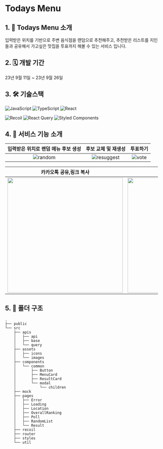 # Todays Menu

## 1. 📱 Todays Menu 소개
입력받은 위치를 기반으로 주변 음식점을 랜덤으로 추천해주고, 
추천받은 리스트를 지인들과 공유해서 가고싶은 맛집을 투표까지 해볼 수 있는 서비스 입니다.

## 2. 🗓️ 개발 기간 
23년 9월 11일 ~ 23년 9월 26일

## 3. 🛠️ 기술스택
![JavaScript](https://img.shields.io/badge/javascript-%23323330.svg?style=for-the-badge&logo=javascript&logoColor=%23F7DF1E)
![TypeScript](https://img.shields.io/badge/typescript-%23007ACC.svg?style=for-the-badge&logo=typescript&logoColor=white)
![React](https://img.shields.io/badge/react-%2320232a.svg?style=for-the-badge&logo=react&logoColor=%2361DAFB)

![Recoil](https://img.shields.io/badge/Recoil-3578E5?style=for-the-badge&logo=recoil&logoColor=white)
![React Query](https://img.shields.io/badge/-React%20Query-FF4154?style=for-the-badge&logo=react%20query&logoColor=white)
![Styled Components](https://img.shields.io/badge/styled--components-DB7093?style=for-the-badge&logo=styled-components&logoColor=white)


## 4. 🎨 서비스 기능 소개
|               입력받은 위치로 랜덤 메뉴 후보 생성            |                 후보 교체 및 재생성         | 투표하기 |
| :---------------------------------: | :---------------------------------: | :---------------------------------: |
| ![random](https://github.com/bringvotrevin/todays-menu-front/assets/81025416/3902bde0-3d48-49eb-a418-01b1ea5582c3) |  ![resuggest](https://github.com/bringvotrevin/todays-menu-front/assets/81025416/d6ce2b0f-2270-4155-aef3-30ce74176179) | ![vote](https://github.com/bringvotrevin/todays-menu-front/assets/81025416/83cdc5dd-fc73-48df-8aee-f48012267354) |


|          카카오톡 공유,링크 복사         |            링크 이동             |
| :---------------------------------: | :---------------------------------: |
| <img src="https://github.com/bringvotrevin/todays-menu-front/assets/81025416/69bacbf6-f2bb-44c7-becb-c5c67ac562a6" width="380"/> | <img src="https://github.com/bringvotrevin/todays-menu-front/assets/81025416/f310151a-61a9-4753-b557-94ea120f3c96" width="380"/> |


## 5. 📁 폴더 구조

```
.
├── public
└── src
    ├── apis
    │   ├── api
    │   ├── base
    │   └── query
    ├── assets
    │   ├── icons
    │   └── images
    ├── components
    │   └── common
    │       ├── Button
    │       ├── MenuCard
    │       ├── ResultCard
    │       └── modal
    │           └── children
    ├── mock
    ├── pages
    │   ├── Error
    │   ├── Loading
    │   ├── Location
    │   ├── OverallRanking
    │   ├── Poll
    │   ├── RandomList
    │   └── Result
    ├── recoil
    ├── router
    ├── styles
    └── util
```
